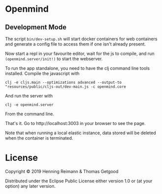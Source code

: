 # Openmind

## Development Mode

The script `bin/dev-setup.sh` will start docker containers for web containers
and generate a config file to access them if one isn't already present.

Now start a repl in your favourite editor, wait for the js to compile, and run
`(openmind.server/init!)` to start the webserver.

To run the app standalone, you need to have the clj command line tools
installed. Compile the javascript with

```
clj -e cljs.main --optimizations advanced --output-to "resources/public/cljs-out/dev-main.js -c openmind.core
```

And run the server with

```
clj -e openmind.server
```

From the command line.

That's it. Go to http://localhost:3003 in your browser to see the page.

Note that when running a local elastic instance, data stored will be deleted
when the container is terminated.

# License

Copyright © 2019 Henning Reimann & Thomas Getgood

Distributed under the Eclipse Public License either version 1.0 or (at your
option) any later version.
